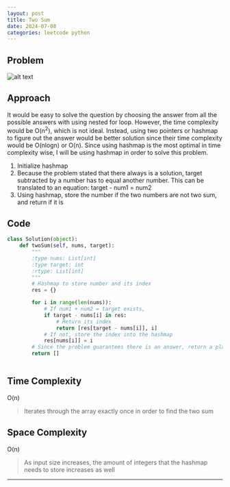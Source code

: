 ```yaml
---
layout: post
title: Two Sum
date: 2024-07-08
categories: leetcode python
---
```


## Problem
![alt text](/blog/public/img/TwoSum.png)

## Approach
It would be easy to solve the question by choosing the answer from all the possible answers with using nested for loop. However, the time complexity would be O(n<sup>2</sup>), which is not ideal. Instead, using two pointers or hashmap to figure out the answer would be better solution since their time complexity would be O(nlogn) or O(n). Since using hashmap is the most optimal in time complexity wise, I will be using hashmap in order to solve this problem.

1. Initialize hashmap
2. Because the problem stated that there always is a solution, target subtracted by a number has to equal another number. This can be translated to an equation: target - num1 = num2
3. Using hashmap, store the number if the two numbers are not two sum, and return if it is

## Code
```python
class Solution(object):
    def twoSum(self, nums, target):
        """
        :type nums: List[int]
        :type target: int
        :rtype: List[int]
        """
        # Hashmap to store number and its index
        res = {}

        for i in range(len(nums)):
            # If num1 + num2 = target exists,
            if target - nums[i] in res:
                # Return its index
                return [res[target - nums[i]], i]
            # If not, store the index into the hashmap
            res[nums[i]] = i
        # Since the problem guarantees there is an answer, return a placeholder
        return []
        
```

## Time Complexity
O(n)
> Iterates through the array exactly once in order to find the two sum

## Space Complexity
O(n)
> As input size increases, the amount of integers that the hashmap needs to store increases as well

---